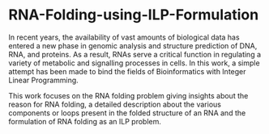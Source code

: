 # RNA-Folding-using-ILP-Formulation
In recent years, the availability of vast amounts of biological data has entered a new phase in genomic analysis and structure prediction of DNA, RNA, and proteins.  As a result, RNAs serve a critical function in regulating a variety of metabolic and signalling processes in cells.
 In this work, a simple attempt has been made to bind the fields of
Bioinformatics with Integer Linear Programming. 


This work focuses on the RNA folding problem giving insights about the
reason for RNA folding, a detailed description about the various components or loops present in the folded structure of an
RNA and the formulation of RNA folding as an ILP problem.
